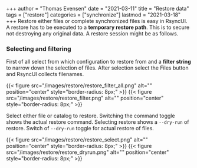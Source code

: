 +++
author = "Thomas Evensen"
date = "2021-03-11"
title =  "Restore data"
tags = ["restore"]
categories = ["synchronize"]
lastmod = "2021-03-18"
+++
Restore either files or complete synchronized files is easy in RsyncUI. A restore has to be executed to a **temporary restore path**. This is to secure not destroying any original data. A restore session might be as follows.

### Selecting and filtering

First of all select from which configuration to restore from and a **filter string** to narrow down the selection of files. After selection select the Files button and RsyncUI collects filenames.

{{< figure src="/images/restore/restore_filter_all.png" alt="" position="center" style="border-radius: 8px;" >}}
{{< figure src="/images/restore/restore_filter.png" alt="" position="center" style="border-radius: 8px;" >}}

Select either file or catalog to restore.  Switching the command toggle shows the actual restore command. Selecting restore shows a `--dry-run` of restore. Switch of `--dry-run` toggle for actual restore of files.

{{< figure src="/images/restore/restore_select.png" alt="" position="center" style="border-radius: 8px;" >}}
{{< figure src="/images/restore/restore_dryrun.png" alt="" position="center" style="border-radius: 8px;" >}}
